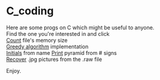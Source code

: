 # C_coding

Here are some progs on C which might be useful to anyone.  
Find the one you're interested in and click  
[Count](https://github.com/AlexKuchynskyi/C_coding/blob/master/counting_file) file's memory size  
[Greedy algorithm](https://github.com/AlexKuchynskyi/C_coding/blob/master/Greedy_algorithm) implementation  
[Initials](https://github.com/AlexKuchynskyi/C_coding/blob/master/Initials_from_name) from name
[Print](https://github.com/AlexKuchynskyi/C_coding/blob/master/Pyramid%20from%20%23) pyramid from # signs  
[Recover](https://github.com/AlexKuchynskyi/C_coding/blob/master/Recover) .jpg pictures from the .raw file  

Enjoy.
